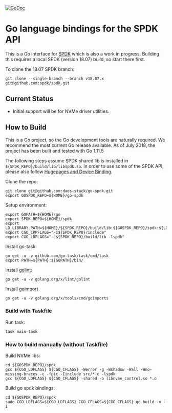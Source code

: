 [![GoDoc](https://godoc.org/github.com/daos-stack/go-spdk/spdk?status.svg)](https://godoc.org/github.com/daos-stack/go-spdk/spdk)

# Go language bindings for the SPDK API

This is a Go interface for
[SPDK](https://github.com/spdk/spdk) which is also a work in progress. Building this requires a
local SPDK (version 18.07) build, so start there first.

To clone the 18.07 SPDK branch:

    git clone --single-branch --branch v18.07.x git@github.com:spdk/spdk.git

## Current Status
  * Initial support will be for NVMe driver utilities.

## How to Build

This is a [Go](https://golang.orghttps://golang.org/doc/install)
project, so the Go development tools are naturally required. We
recommend the most current Go release available. As of July 2018, the project has been built and tested with Go 1.11.5

The following steps assume SPDK shared lib is installed in `${SPDK_REPO}/build/lib/libspdk.so`.
In order to use some of the SPDK API, please also follow [Hugepages and Device Binding](https://github.com/spdk/spdk#hugepages-and-device-binding).

Clone the repo:

    git clone git@github.com:daos-stack/go-spdk.git
    export GOSPDK_REPO=${HOME}/go-spdk

Setup environment:

    export GOPATH=${HOME}/go
    export SPDK_REPO=${HOME}/spdk
    export LD_LIBRARY_PATH=${HOME}/${SPDK_REPO}/build/lib:${GOSPDK_REPO}/spdk:${LD_LIBRARY_PATH}
    export CGO_CPPFLAGS="-I${SPDK_REPO}/include"
    export CGO_LDFLAGS="-L${SPDK_REPO}/build/lib -lspdk"

Install go-task:

    go get -u -v github.com/go-task/task/cmd/task
    export PATH=${PATH}:${GOPATH}/bin/

Install [golint](https://github.com/golang/lint):

    go get -u -v golang.org/x/lint/golint

Install [goimport](https://godoc.org/golang.org/x/tools/cmd/goimports)

    go get -u -v golang.org/x/tools/cmd/goimports

### Build with Taskfile

Run task:

    task main-task

### How to build manually (without Taskfile)

Build NVMe libs:
    
    cd ${GOSPDK_REPO}/spdk
    gcc ${CGO_LDFLAGS} ${CGO_CFLAGS} -Werror -g -Wshadow -Wall -Wno-missing-braces -c -fpic -Iinclude src/*.c -lspdk
    gcc ${CGO_LDFLAGS} ${CGO_CFLAGS} -shared -o libnvme_control.so *.o

Build go spdk bindings:

    cd ${GOSPDK_REPO}/spdk
    sudo CGO_LDFLAGS=${CGO_LDFLAGS} CGO_CFLAGS=${CGO_CFLAGS} go build -v -i
